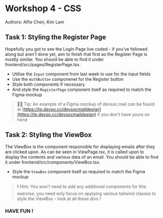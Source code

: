 # Workshop 4 - CSS

Authors: Alfie Chen, Kim Lam

## Task 1: Styling the Register Page

Hopefully you got to see the Login Page live coded - if you've followed along but aren't done yet, aim to finish that first as the Register Page is mostly similar.
You should be able to find it under frontend/src/pages/RegisterPage.tsx.

- Utilise the `Input` component from last week to use for the input fields
- Use the `AuthButton` componenet for the Register button
- Style both components if necessary
- And style the `RegisterPage` component itself as required to match the Figma mockup

> 💁‍♀️ Tip: An example of a Figma mockup of devsoc.mail can be found at [https://tp.devso.cc/devsocmaildesign](https://tp.devso.cc/devsocmaildesign) if you don't have yours on hand

## Task 2: Styling the ViewBox

The ViewBox is the component responsible for displaying emails after they are clicked upon. As can be seen in ViewPage.tsx, it is called upon to display the contents and various data of an email.
You should be able to find it under frontend/src/components/ViewBox.tsx.

- Style the `ViewBox` component itself as required to match the Figma mockup

> ❗️ Hint: You won't need to add any additional components for this exercise, you need only focus on applying various tailwind classes to style the ViewBox - look at all those divs !



### HAVE FUN !
